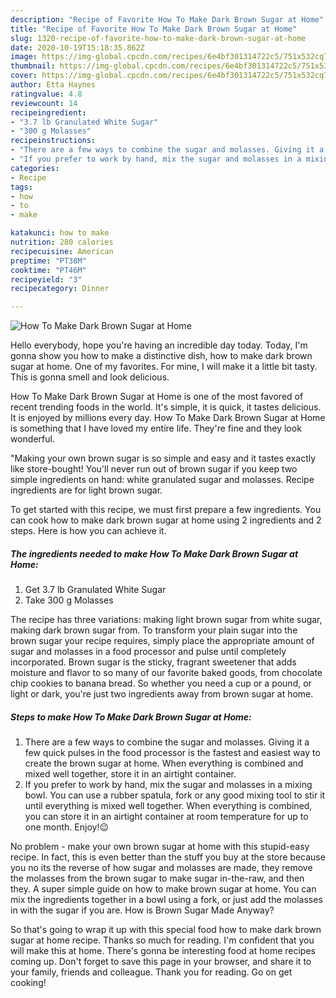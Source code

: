 ```yaml
---
description: "Recipe of Favorite How To Make Dark Brown Sugar at Home"
title: "Recipe of Favorite How To Make Dark Brown Sugar at Home"
slug: 1320-recipe-of-favorite-how-to-make-dark-brown-sugar-at-home
date: 2020-10-19T15:18:35.862Z
image: https://img-global.cpcdn.com/recipes/6e4bf301314722c5/751x532cq70/how-to-make-dark-brown-sugar-at-home-recipe-main-photo.jpg
thumbnail: https://img-global.cpcdn.com/recipes/6e4bf301314722c5/751x532cq70/how-to-make-dark-brown-sugar-at-home-recipe-main-photo.jpg
cover: https://img-global.cpcdn.com/recipes/6e4bf301314722c5/751x532cq70/how-to-make-dark-brown-sugar-at-home-recipe-main-photo.jpg
author: Etta Haynes
ratingvalue: 4.8
reviewcount: 14
recipeingredient:
- "3.7 lb Granulated White Sugar"
- "300 g Molasses"
recipeinstructions:
- "There are a few ways to combine the sugar and molasses. Giving it a few quick pulses in the food processor is the fastest and easiest way to create the brown sugar at home. When everything is combined and mixed well together, store it in an airtight container."
- "If you prefer to work by hand, mix the sugar and molasses in a mixing bowl. You can use a rubber spatula, fork or any good mixing tool to stir it until everything is mixed well together. When everything is combined, you can store it in an airtight container at room temperature for up to one month. Enjoy!😉"
categories:
- Recipe
tags:
- how
- to
- make

katakunci: how to make 
nutrition: 280 calories
recipecuisine: American
preptime: "PT38M"
cooktime: "PT46M"
recipeyield: "3"
recipecategory: Dinner

---
```



![How To Make Dark Brown Sugar at Home](https://img-global.cpcdn.com/recipes/6e4bf301314722c5/751x532cq70/how-to-make-dark-brown-sugar-at-home-recipe-main-photo.jpg)

Hello everybody, hope you're having an incredible day today. Today, I'm gonna show you how to make a distinctive dish, how to make dark brown sugar at home. One of my favorites. For mine, I will make it a little bit tasty. This is gonna smell and look delicious.

How To Make Dark Brown Sugar at Home is one of the most favored of recent trending foods in the world. It's simple, it is quick, it tastes delicious. It is enjoyed by millions every day. How To Make Dark Brown Sugar at Home is something that I have loved my entire life. They're fine and they look wonderful.

&#34;Making your own brown sugar is so simple and easy and it tastes exactly like store-bought! You&#39;ll never run out of brown sugar if you keep two simple ingredients on hand: white granulated sugar and molasses. Recipe ingredients are for light brown sugar.


To get started with this recipe, we must first prepare a few ingredients. You can cook how to make dark brown sugar at home using 2 ingredients and 2 steps. Here is how you can achieve it.

<!--inarticleads1-->

##### The ingredients needed to make How To Make Dark Brown Sugar at Home:

1. Get 3.7 lb Granulated White Sugar
1. Take 300 g Molasses


The recipe has three variations: making light brown sugar from white sugar, making dark brown sugar from. To transform your plain sugar into the brown sugar your recipe requires, simply place the appropriate amount of sugar and molasses in a food processor and pulse until completely incorporated. Brown sugar is the sticky, fragrant sweetener that adds moisture and flavor to so many of our favorite baked goods, from chocolate chip cookies to banana bread. So whether you need a cup or a pound, or light or dark, you&#39;re just two ingredients away from brown sugar at home. 

<!--inarticleads2-->

##### Steps to make How To Make Dark Brown Sugar at Home:

1. There are a few ways to combine the sugar and molasses. Giving it a few quick pulses in the food processor is the fastest and easiest way to create the brown sugar at home. When everything is combined and mixed well together, store it in an airtight container.
1. If you prefer to work by hand, mix the sugar and molasses in a mixing bowl. You can use a rubber spatula, fork or any good mixing tool to stir it until everything is mixed well together. When everything is combined, you can store it in an airtight container at room temperature for up to one month. Enjoy!😉


No problem - make your own brown sugar at home with this stupid-easy recipe. In fact, this is even better than the stuff you buy at the store because you no its the reverse of how sugar and molasses are made, they remove the molasses from the brown sugar to make sugar in-the-raw, and then they. A super simple guide on how to make brown sugar at home. You can mix the ingredients together in a bowl using a fork, or just add the molasses in with the sugar if you are. How is Brown Sugar Made Anyway? 

So that's going to wrap it up with this special food how to make dark brown sugar at home recipe. Thanks so much for reading. I'm confident that you will make this at home. There's gonna be interesting food at home recipes coming up. Don't forget to save this page in your browser, and share it to your family, friends and colleague. Thank you for reading. Go on get cooking!
